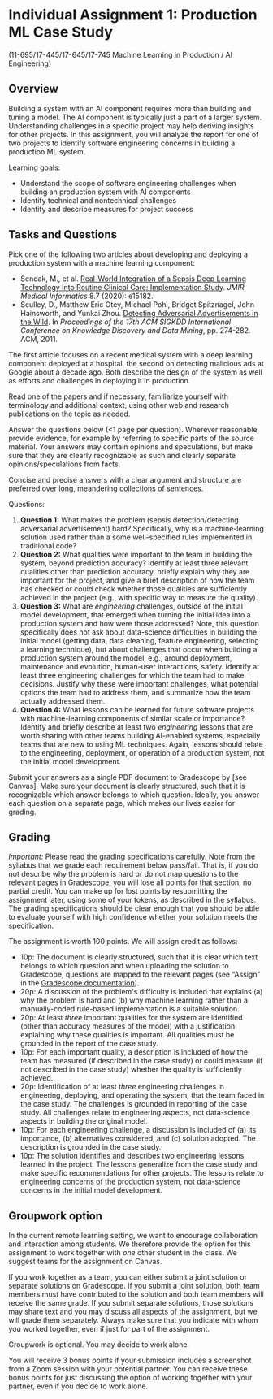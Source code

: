 # Individual Assignment 1: Production ML Case Study

(11-695/17-445/17-645/17-745 Machine Learning in Production / AI Engineering)

## Overview

Building a system with an AI component requires more than building and tuning a model. The AI component is typically just a part of a larger system. Understanding challenges in a specific project may help deriving insights for other projects. In this assignment, you will analyze the report for one of two projects to identify software engineering concerns in building a production ML system.

Learning goals:
* Understand the scope of software engineering challenges when building an production system with AI components
* Identify technical and nontechnical challenges 
* Identify and describe measures for project success

## Tasks and Questions

Pick one of the following two articles about developing and deploying a production system with a machine learning component:

* Sendak, M., et al. [Real-World Integration of a Sepsis Deep Learning Technology Into Routine Clinical Care: Implementation Study](https://www.ncbi.nlm.nih.gov/pmc/articles/PMC7391165/). *JMIR Medical Informatics* 8.7 (2020): e15182.
* Sculley, D., Matthew Eric Otey, Michael Pohl, Bridget Spitznagel, John Hainsworth, and Yunkai Zhou. [Detecting Adversarial Advertisements in the Wild](https://research.google/pubs/pub37195.pdf). In *Proceedings of the 17th ACM SIGKDD International Conference on Knowledge Discovery and Data Mining*, pp. 274-282. ACM, 2011.

The first article focuses on a recent medical system with a deep learning component deployed at a hospital, the second on detecting malicious ads at Google about a decade ago. Both describe the design of the system as well as efforts and challenges in deploying it in production.


Read one of the papers and if necessary, familiarize yourself with terminology and additional context, using other web and research publications on the topic as needed.


Answer the questions below (<1 page per question). Wherever reasonable, provide evidence, for example by referring to specific parts of the source material. Your answers may contain opinions and speculations, but make sure that they are clearly recognizable as such and clearly separate opinions/speculations from facts. 

Concise and precise answers with a clear argument and structure are preferred over long, meandering collections of sentences.

Questions:

1. **Question 1:** What makes the problem (sepsis detection/detecting adversarial advertisement) hard? Specifically, why is a machine-learning solution used rather than a some well-specified rules implemented in traditional code?
2. **Question 2:** What qualities were important to the team in building the system, beyond prediction accuracy? Identify at least three relevant qualities other than prediction accuracy, briefly explain why they are important for the project, and give a brief description of how the team has checked or could check whether those qualities are sufficiently achieved in the project (e.g., with specific way to measure the quality).
3. **Question 3:** What are *engineering* challenges, outside of the initial model development, that emerged when turning the initial idea into a production system and how were those addressed? Note, this question specifically does not ask about data-science difficulties in building the initial model (getting data, data cleaning, feature engineering, selecting a learning technique), but about challenges that occur when building a production system around the model, e.g., around deployment, maintenance and evolution, human-user interactions, safety. Identify at least three engineering challenges for which the team had to make decisions. Justify why these were important challenges, what potential options the team had to address them, and summarize how the team actually addressed them.
4. **Question 4:** What lessons can be learned for future software projects with machine-learning components of similar scale or importance? Identify and briefly describe at least two *engineering* lessons that are worth sharing with other teams building AI-enabled systems, especially teams that are new to using ML techniques. Again, lessons should relate to the engineering, deployment, or operation of a production system, not the initial model development.

Submit your answers as a single PDF document to Gradescope by [see Canvas]. Make sure your document is clearly structured, such that it is recognizable which answer belongs to which question. Ideally, you answer each question on a separate page, which makes our lives easier for grading.


## Grading

*Important:* Please read the grading specifications carefully. Note from the syllabus that we grade each requirement below pass/fail. That is, if you do not describe why the problem is hard or do not map questions to the relevant pages in Gradescope, you will lose all points for that section, no partial credit. You can make up for lost points by resubmitting the assignment later, using some of your tokens, as described in the syllabus. The grading specifications should be clear enough that you should be able to evaluate yourself with high confidence whether your solution meets the specification.

The assignment is worth 100 points. We will assign credit as follows:

* 10p: The document is clearly structured, such that it is clear which text belongs to which question and when uploading the solution to Gradescope, questions are mapped to the relevant pages (see “Assign” in the [Gradescope documentation](https://gradescope-static-assets.s3.amazonaws.com/help/submitting_hw_guide.pdf)).
* 20p: A discussion of the problem's difficulty is included that explains (a) why the problem is hard and (b) why machine learning rather than a manually-coded rule-based implementation is a suitable solution.
* 20p: At least *three* important qualities for the system are identified (other than accuracy measures of the model) with a justification explaining why these qualities is important. All qualities must be grounded in the report of the case study.
* 10p: For each important quality, a description is included of how the team has measured (if described in the case study) or could measure (if not described in the case study) whether the quality is sufficiently achieved.
* 20p: Identification of at least *three* engineering challenges in engineering, deploying, and operating the system, that the team faced in the case study. The challenges is grounded in reporting of the case study. All challenges relate to engineering aspects, not data-science aspects in building the original model.
* 10p: For each engineering challenge, a discussion is included of (a) its importance, (b) alternatives considered, and (c) solution adopted. The description is grounded in the case study.
* 10p: The solution identifies and describes two engineering lessons learned in the project. The lessons generalize from the case study and make specific recommendations for other projects. The lessons relate to engineering concerns of the production system, not data-science concerns in the initial model development.

## Groupwork option

In the current remote learning setting, we want to encourage collaboration and interaction among students. We therefore provide the option for this assignment to work together with *one* other student in the class. We suggest teams for the assignment on Canvas.

If you work together as a team, you can either submit a joint solution or separate solutions on Gradescope. If you submit a joint solution, both team members must have contributed to the solution and both team members will receive the same grade. If you submit separate solutions, those solutions may share text and you may discuss all aspects of the assignment, but we will grade them separately. Always make sure that you indicate with whom you worked together, even if just for part of the assignment. 

Groupwork is optional. You may decide to work alone.

You will receive 3 bonus points if your submission includes a screenshot from a Zoom session with your potential partner. You can receive these bonus points for just discussing the option of working together with your partner, even if you decide to work alone.

